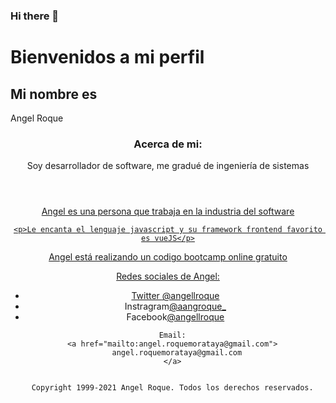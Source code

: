 ### Hi there 👋
<!DOCTYPE html>
<html lang="en">

<head>
  <meta charset="UTF-8">
  <meta name="viewport" content="width=device-width, initial-scale=1.0">
  <meta http-equiv="X-UA-Compatible" content="ie=edge">
 
 
</head>

<body>
  <main>
    <h1>Bienvenidos a mi perfil</h1>
    <h2>Mi nombre es</h2>
    <p> Angel Roque</p>
  </main>
  <header>
    <h3>Acerca de mi:</h3>
    <p>Soy desarrollador de software, me gradué de ingeniería de sistemas </p>
  </header>
	<a href="https://www.facebook.com/angel.roque.3304" target="_blank">
      
  <header>
    <p>Angel es una persona que trabaja en la industria del software</p>

    <p>Le encanta el lenguaje javascript y su framework frontend favorito es vueJS</p>
  
  <p> Angel está realizando un codigo bootcamp online gratuito</p>

  <footer>
    Redes sociales de Angel:
    <ul>
      <li>Twitter
        <a href="https://twitter.com/angellroque">
          @angellroque
        </a>
      </li>
      <li>Instragram<a href="https://instagram.com/aangroque_">@aangroque_</a></li>
      <li>Facebook<a href="https://www.facebook.com/angel.roque.3304">@angellroque</a></li>
    </ul>

    
      Email:
      <a href="mailto:angel.roquemorataya@gmail.com">
        angel.roquemorataya@gmail.com
      </a>
    
    
      Copyright 1999-2021 Angel Roque. Todos los derechos reservados.
    
  </footer>
</body>

</html>
